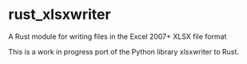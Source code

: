 # rust_xlsxwriter

A Rust module for writing files in the Excel 2007+ XLSX file format

This is a work in progress port of the Python library xlsxwriter to Rust.
